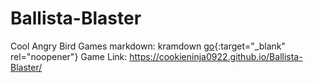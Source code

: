 # Ballista-Blaster
Cool Angry Bird Games
markdown: kramdown
[go](http://stackoverflow.com){:target="_blank" rel="noopener"}
Game Link: https://cookieninja0922.github.io/Ballista-Blaster/
